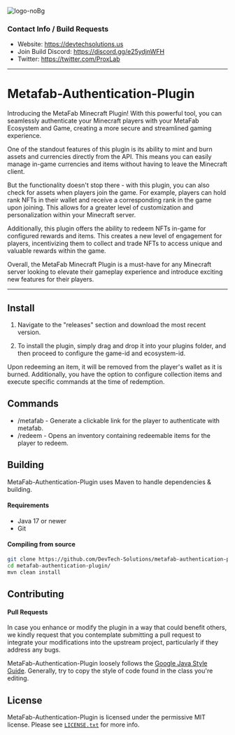 ![logo-noBg](https://user-images.githubusercontent.com/108033858/229975448-d2c11978-57f3-42b9-8db6-6235b94d080c.png)
### Contact Info / Build Requests
* Website: https://devtechsolutions.us
* Join Build Discord: https://discord.gg/e25ydjnWFH
* Twitter: https://twitter.com/ProxLab

---

# Metafab-Authentication-Plugin
Introducing the MetaFab Minecraft Plugin! With this powerful tool, you can seamlessly authenticate your Minecraft players with your MetaFab Ecosystem and Game, creating a more secure and streamlined gaming experience.

One of the standout features of this plugin is its ability to mint and burn assets and currencies directly from the API. This means you can easily manage in-game currencies and items without having to leave the Minecraft client.

But the functionality doesn't stop there - with this plugin, you can also check for assets when players join the game. For example, players can hold rank NFTs in their wallet and receive a corresponding rank in the game upon joining. This allows for a greater level of customization and personalization within your Minecraft server.

Additionally, this plugin offers the ability to redeem NFTs in-game for configured rewards and items. This creates a new level of engagement for players, incentivizing them to collect and trade NFTs to access unique and valuable rewards within the game.

Overall, the MetaFab Minecraft Plugin is a must-have for any Minecraft server looking to elevate their gameplay experience and introduce exciting new features for their players.

---

## Install
1. Navigate to the "releases" section and download the most recent version.

2. To install the plugin, simply drag and drop it into your plugins folder, and then proceed to configure the game-id and ecosystem-id.

Upon redeeming an item, it will be removed from the player's wallet as it is burned. Additionally, you have the option to configure collection items and execute specific commands at the time of redemption.

## Commands
* /metafab - Generate a clickable link for the player to authenticate with metafab.
* /redeem - Opens an inventory containing redeemable items for the player to redeem.

## Building
MetaFab-Authentication-Plugin uses Maven to handle dependencies & building.

#### Requirements
* Java 17 or newer
* Git

#### Compiling from source
```sh
git clone https://github.com/DevTech-Solutions/metafab-authentication-plugin.git
cd metafab-authentication-plugin/
mvn clean install
```

## Contributing
#### Pull Requests
In case you enhance or modify the plugin in a way that could benefit others, we kindly request that you contemplate submitting a pull request to integrate your modifications into the upstream project, particularly if they address any bugs.

MetaFab-Authentication-Plugin loosely follows the [Google Java Style Guide](https://google.github.io/styleguide/javaguide.html). Generally, try to copy the style of code found in the class you're editing.

## License
MetaFab-Authentication-Plugin is licensed under the permissive MIT license. Please see [`LICENSE.txt`](https://github.com/DevTech-Solutions/metafab-authentication-plugin/blob/main/LICENSE) for more info.
